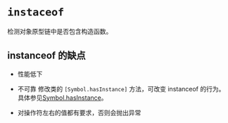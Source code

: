 # `instaceof`

检测对象原型链中是否包含构造函数。

## instanceof 的缺点

  - 性能低下

  - 不可靠
    修改类的 `[Symbol.hasInstance]` 方法，可改变 instanceof 的行为。具体参见[Symbol.hasInstance](/Functions-and-classes/class/Symbol.hasInstance.md)。

  - 对操作符左右的值都有要求，否则会抛出异常
    